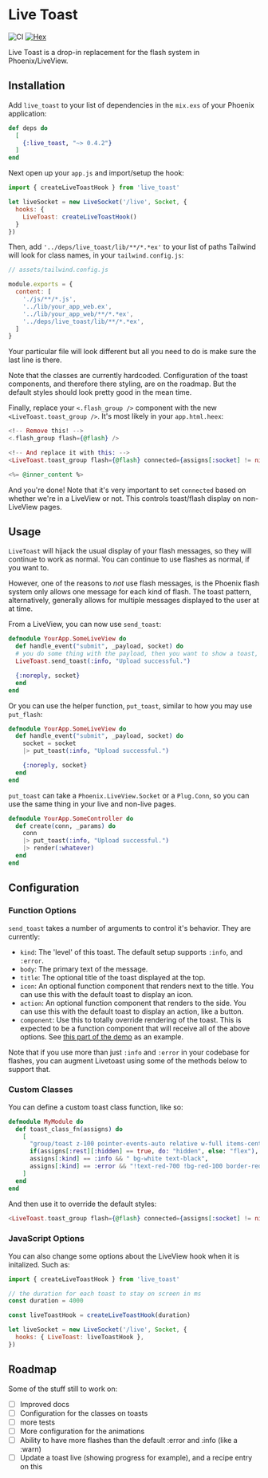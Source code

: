 # Live Toast

![CI](https://github.com/srcrip/live_toast/workflows/CI/badge.svg) [![Hex](https://img.shields.io/hexpm/v/live_toast)](https://hex.pm/packages/live_toast)

Live Toast is a drop-in replacement for the flash system in Phoenix/LiveView.

## Installation

Add `live_toast` to your list of dependencies in the `mix.exs` of your Phoenix
application:

```elixir
def deps do
  [
    {:live_toast, "~> 0.4.2"}
  ]
end
```

Next open up your `app.js` and import/setup the hook:

```javascript
import { createLiveToastHook } from 'live_toast'

let liveSocket = new LiveSocket('/live', Socket, {
  hooks: {
    LiveToast: createLiveToastHook()
  }
})
```

Then, add `'../deps/live_toast/lib/**/*.*ex'` to your list of paths Tailwind will look for class names, in your
`tailwind.config.js`:

```javascript
// assets/tailwind.config.js

module.exports = {
  content: [
    './js/**/*.js',
    '../lib/your_app_web.ex',
    '../lib/your_app_web/**/*.*ex',
    '../deps/live_toast/lib/**/*.*ex',
  ]
}
```

Your particular file will look different but all you need to do is make sure the last line is there.

Note that the classes are currently hardcoded. Configuration of the toast components, and therefore there styling, are
on the roadmap. But the default styles should look pretty good in the mean time.

Finally, replace your `<.flash_group />` component with the new `<LiveToast.toast_group />`. It's most likely in your
`app.html.heex`:

```eex
<!-- Remove this! -->
<.flash_group flash={@flash} />

<!-- And replace it with this: -->
<LiveToast.toast_group flash={@flash} connected={assigns[:socket] != nil} />

<%= @inner_content %>
```

And you're done! Note that it's very important to set `connected` based on whether we're in a LiveView or not. This
controls toast/flash display on non-LiveView pages.

## Usage

`LiveToast` will hijack the usual display of your flash messages, so they will continue to work as normal. You can
continue to use flashes as normal, if you want to.

However, one of the reasons to *not* use flash messages, is the Phoenix flash system only allows one message for each
kind of flash. The toast pattern, alternatively, generally allows for multiple messages displayed to the user at at time.

From a LiveView, you can now use `send_toast`:

```elixir
defmodule YourApp.SomeLiveView do
  def handle_event("submit", _payload, socket) do
  # you do some thing with the payload, then you want to show a toast, so:
  LiveToast.send_toast(:info, "Upload successful.")

  {:noreply, socket}
  end
end
```

Or you can use the helper function, `put_toast`, similar to how you may use `put_flash`:

```elixir
defmodule YourApp.SomeLiveView do
  def handle_event("submit", _payload, socket) do
    socket = socket
    |> put_toast(:info, "Upload successful.")

    {:noreply, socket}
  end
end
```

`put_toast` can take a `Phoenix.LiveView.Socket` or a `Plug.Conn`, so you can use the same thing in your live and
non-live pages.

```elixir
defmodule YourApp.SomeController do
  def create(conn, _params) do
    conn
    |> put_toast(:info, "Upload successful.")
    |> render(:whatever)
  end
end
```

## Configuration

### Function Options

`send_toast` takes a number of arguments to control it's behavior. They are currently:

- `kind`: The 'level' of this toast. The default setup supports `:info`, and `:error`.
- `body`: The primary text of the message. 
- `title`: The optional title of the toast displayed at the top.
- `icon`: An optional function component that renders next to the title. You can use this with the default toast to display an icon.
- `action`: An optional function component that renders to the side. You can use this with the default toast to display an action, like a button.
- `component`: Use this to totally override rendering of the toast. This is expected to be a function component that
    will receive all of the above options. See [this part of the demo]() as an example.

Note that if you use more than just `:info` and `:error` in your codebase for flashes, you can augment Livetoast using
some of the methods below to support that.

### Custom Classes

You can define a custom toast class function, like so:

```elixir
defmodule MyModule do
  def toast_class_fn(assigns) do
    [
      "group/toast z-100 pointer-events-auto relative w-full items-center justify-between origin-center overflow-hidden rounded-lg p-4 shadow-lg border col-start-1 col-end-1 row-start-1 row-end-2",
      if(assigns[:rest][:hidden] == true, do: "hidden", else: "flex"),
      assigns[:kind] == :info && " bg-white text-black",
      assigns[:kind] == :error && "!text-red-700 !bg-red-100 border-red-200"
    ]
  end
end

```

And then use it to override the default styles:

```heex
<LiveToast.toast_group flash={@flash} connected={assigns[:socket] != nil} toast_class_fn={MyModule.toast_class_fn/1} />
```

### JavaScript Options

You can also change some options about the LiveView hook when it is initalized. Such as:

```javascript
import { createLiveToastHook } from 'live_toast'

// the duration for each toast to stay on screen in ms
const duration = 4000

const liveToastHook = createLiveToastHook(duration)

let liveSocket = new LiveSocket('/live', Socket, {
  hooks: { LiveToast: liveToastHook },
})
```

## Roadmap

Some of the stuff still to work on:

- [ ] Improved docs
- [ ] Configuration for the classes on toasts
- [ ] more tests
- [ ] More configuration for the animations
- [ ] Ability to have more flashes than the default :error and :info (like a :warn)
- [ ] Update a toast live (showing progress for example), and a recipe entry on this
